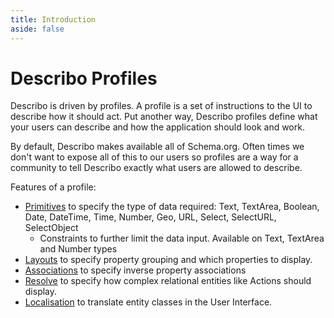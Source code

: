 ```yaml
---
title: Introduction
aside: false
---
```


# Describo Profiles

Describo is driven by profiles. A profile is a set of instructions to the UI to describe how it
should act. Put another way, Describo profiles define what your users can describe and how the
application should look and work.

By default, Describo makes available all of Schema.org. Often times we don't want to expose all of
this to our users so profiles are a way for a community to tell Describo exactly what users are
allowed to describe.

Features of a profile:

-   [Primitives](/docs/profiles/types) to specify the type of data required: Text, TextArea,
    Boolean, Date, DateTime, Time, Number, Geo, URL, Select, SelectURL, SelectObject
    -   Constraints to further limit the data input. Available on Text, TextArea and Number types
-   [Layouts](/docs/profiles/layouts) to specify property grouping and which properties to display.
-   [Associations](/docs/profiles/associations) to specify inverse property associations
-   [Resolve](/docs/profiles/resolve) to specify how complex relational entities like Actions should
    display.
-   [Localisation](/docs/profiles/localisation) to translate entity classes in the User Interface.

<InfoPanelComponent>
    <template #text>
        <StackComponent :cards="cards">
        </StackComponent>
    </template>
</InfoPanelComponent>

<script setup>

const cards = [
    {
        text: `A profile is a JSON description of what Describo should allow and how
        it should be presented to user.`,
        image: "/images/profiles/profile1.png",
    },
    {
        text: `Profiles can localise the application. In this case Person has been mapped to 'Hombre'
        and Date to 'When it happened'.`,
        image: "/images/profiles/localisation.png",
    },
   {
        text: `Profiles can adapt the display of data. With a resolve configuration complex entities
        like Actions and Relationships can display the targets they describe.`,
        image: "/images/profiles/with-resolve-definition.png",
    },
    {
        text: `Profiles can (and should) be shared.
        Issue a pull request to the repo to share your profile.
        Just read the instructions for inclusion. As a bonus,
        Describo Desktop and Web will make those profiles available to users! `,
        image: "/images/profiles/profile2.png",
    },
];
</script>
